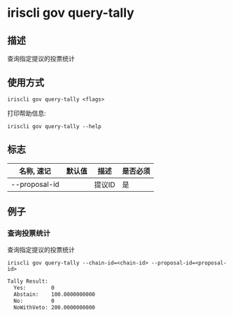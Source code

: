 # iriscli gov query-tally

## 描述

查询指定提议的投票统计
 
## 使用方式

```
iriscli gov query-tally <flags>
```

打印帮助信息:

```
iriscli gov query-tally --help
```

## 标志
| 名称, 速记       | 默认值 | 描述  | 是否必须  |
| --------------- | ---- | ----- | -------- |
| --proposal-id   |      | 提议ID | 是      |

## 例子

### 查询投票统计

查询指定提议的投票统计

```shell
iriscli gov query-tally --chain-id=<chain-id> --proposal-id=<proposal-id>
```

```txt
Tally Result:
  Yes:        0
  Abstain:    100.0000000000
  No:         0
  NoWithVeto: 200.0000000000
```
